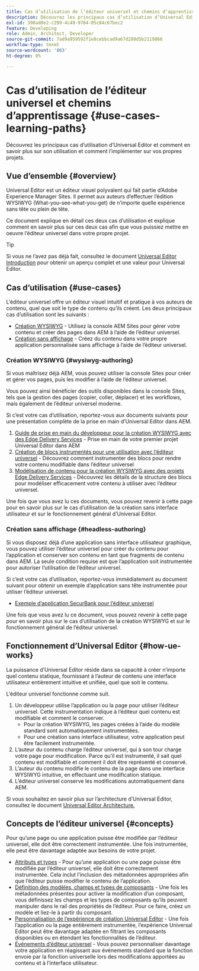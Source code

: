 ```yaml
---
title: Cas d’utilisation de l’éditeur universel et chemins d’apprentissage
description: Découvrez les principaux cas d’utilisation d’Universal Editor, comment en savoir plus sur son utilisation et comment l’implémenter sur vos propres projets.
exl-id: 398ad0e2-c299-4c49-9784-05c84c67bec2
feature: Developing
role: Admin, Architect, Developer
source-git-commit: 7ad9a959592f1e8cebbcad9a67d280d5b2119866
workflow-type: tm+mt
source-wordcount: '863'
ht-degree: 0%

---
```


# Cas d’utilisation de l’éditeur universel et chemins d’apprentissage {#use-cases-learning-paths}

Découvrez les principaux cas d’utilisation d’Universal Editor et comment en savoir plus sur son utilisation et comment l’implémenter sur vos propres projets.

## Vue d’ensemble {#overview}

Universal Editor est un éditeur visuel polyvalent qui fait partie d’Adobe Experience Manager Sites. Il permet aux auteurs d’effectuer l’édition WYSIWYG (What-you-see-what-you-get) de n’importe quelle expérience sans tête ou plein de tête.

Ce document explique en détail ces deux cas d’utilisation et explique comment en savoir plus sur ces deux cas afin que vous puissiez mettre en oeuvre l’éditeur universel dans votre propre projet.

>[!TIP]
>
>Si vous ne l’avez pas déjà fait, consultez le document [Universal Editor Introduction](/help/implementing/universal-editor/introduction.md) pour obtenir un aperçu complet et une valeur pour Universal Editor.

## Cas d’utilisation {#use-cases}

L’éditeur universel offre un éditeur visuel intuitif et pratique à vos auteurs de contenu, quel que soit le type de contenu qu’ils créent. Les deux principaux cas d’utilisation sont les suivants :

* [Création WYSIWYG](#wysiwyg-authoring) - Utilisez la console AEM Sites pour gérer votre contenu et créer des pages dans AEM à l’aide de l’éditeur universel.
* [Création sans affichage](#headless-authoring) - Créez du contenu dans votre propre application personnalisée sans affichage à l’aide de l’éditeur universel.

### Création WYSIWYG {#wysiwyg-authoring}

Si vous maîtrisez déjà AEM, vous pouvez utiliser la console Sites pour créer et gérer vos pages, puis les modifier à l’aide de l’éditeur universel.

Vous pouvez ainsi bénéficier des outils disponibles dans la console Sites, tels que la gestion des pages (copier, coller, déplacer) et les workflows, mais également de l’éditeur universel moderne.

Si c’est votre cas d’utilisation, reportez-vous aux documents suivants pour une présentation complète de la prise en main d’Universal Editor dans AEM.

1. [Guide de prise en main du développeur pour la création WYSIWYG avec des Edge Delivery Services](/help/edge/wysiwyg-authoring/edge-dev-getting-started.md) - Prise en main de votre premier projet Universal Editor dans AEM
1. [Création de blocs instrumentés pour une utilisation avec l’éditeur universel](/help/edge/wysiwyg-authoring/create-block.md) - Découvrez comment instrumenter des blocs pour rendre votre contenu modifiable dans l’éditeur universel
1. [Modélisation de contenu pour la création WYSIWYG avec des projets Edge Delivery Services](/help/edge/wysiwyg-authoring/content-modeling.md) - Découvrez les détails de la structure des blocs pour modéliser efficacement votre contenu à utiliser avec l’éditeur universel.

Une fois que vous avez lu ces documents, vous pouvez revenir à cette page pour en savoir plus sur le cas d’utilisation de la création sans interface utilisateur et sur le fonctionnement général d’Universal Editor.

### Création sans affichage {#headless-authoring}

Si vous disposez déjà d’une application sans interface utilisateur graphique, vous pouvez utiliser l’éditeur universel pour créer du contenu pour l’application et conserver son contenu en tant que fragments de contenu dans AEM. La seule condition requise est que l’application soit instrumentée pour autoriser l’utilisation de l’éditeur universel.

Si c’est votre cas d’utilisation, reportez-vous immédiatement au document suivant pour obtenir un exemple d’application sans tête instrumentée pour utiliser l’éditeur universel.

* [Exemple d’application SecurBank pour l’éditeur universel](/help/implementing/universal-editor/securbank.md)

Une fois que vous avez lu ce document, vous pouvez revenir à cette page pour en savoir plus sur le cas d’utilisation de la création WYSIWYG et sur le fonctionnement général de l’éditeur universel.

## Fonctionnement d’Universal Editor {#how-ue-works}

La puissance d’Universal Editor réside dans sa capacité à créer n’importe quel contenu statique, fournissant à l’auteur de contenu une interface utilisateur entièrement intuitive et unifiée, quel que soit le contenu.

L’éditeur universel fonctionne comme suit.

1. Un développeur utilise l’application ou la page pour utiliser l’éditeur universel. Cette instrumentation indique à l’éditeur quel contenu est modifiable et comment le conserver.
   * Pour la création WYSIWYG, les pages créées à l’aide du modèle standard sont automatiquement instrumentées.
   * Pour une création sans interface utilisateur, votre application peut être facilement instrumentée.
1. L’auteur du contenu charge l’éditeur universel, qui à son tour charge votre page pour modification. Parce qu’il est instrumenté, il sait quel contenu est modifiable et comment il doit être représenté et conservé.
1. L’auteur du contenu modifie le contenu de la page dans une interface WYSIWYG intuitive, en effectuant une modification statique.
1. L’éditeur universel conserve les modifications automatiquement dans AEM.

Si vous souhaitez en savoir plus sur l’architecture d’Universal Editor, consultez le document [Universal Editor Architecture.](/help/implementing/universal-editor/architecture.md)

## Concepts de l’éditeur universel {#concepts}

Pour qu’une page ou une application puisse être modifiée par l’éditeur universel, elle doit être correctement instrumentée. Une fois instrumentée, elle peut être davantage adaptée aux besoins de votre projet.

* [Attributs et types](/help/implementing/universal-editor/attributes-types.md) - Pour qu’une application ou une page puisse être modifiée par l’éditeur universel, elle doit être correctement instrumentée. Cela inclut l’inclusion des métadonnées appropriées afin que l’éditeur puisse modifier le contenu de l’application.
* [Définition des modèles, champs et types de composants](/help/implementing/universal-editor/field-types.md) - Une fois les métadonnées présentes pour activer la modification d’un composant, vous définissez les champs et les types de composants qu’ils peuvent manipuler dans le rail des propriétés de l’éditeur. Pour ce faire, créez un modèle et liez-le à partir du composant.
* [Personnalisation de l’expérience de création Universal Editor](/help/implementing/universal-editor/customizing.md) - Une fois l’application ou la page entièrement instrumentée, l’expérience Universal Editor peut être davantage adaptée en filtrant les composants disponibles ou en étendant les fonctionnalités de l’éditeur.
* [Événements d’éditeur universel](/help/implementing/universal-editor/events.md) - Vous pouvez personnaliser davantage votre application en réagissant aux événements standard que la fonction envoie par la fonction universelle lors des modifications apportées au contenu et à l’interface utilisateur.
